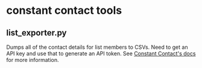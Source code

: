 # constant contact tools

## list_exporter.py

Dumps all of the contact details for list members to CSVs. Need to get an API key and use that to generate an API token. See [Constant Contact's docs](https://developer.constantcontact.com/docs/authentication/authentication.html) for more information.
